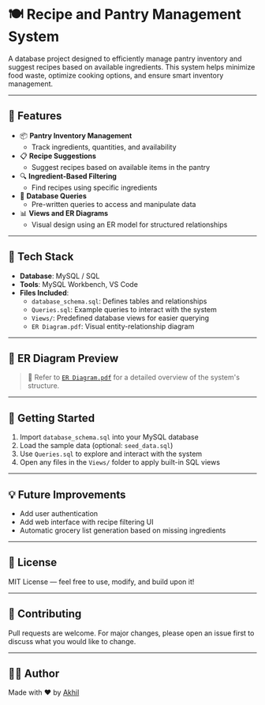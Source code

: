 # 🍽️ Recipe and Pantry Management System

A database project designed to efficiently manage pantry inventory and suggest recipes based on available ingredients. This system helps minimize food waste, optimize cooking options, and ensure smart inventory management.

---

## 📂 Features

- 📦 **Pantry Inventory Management**
  - Track ingredients, quantities, and availability
- 📋 **Recipe Suggestions**
  - Suggest recipes based on available items in the pantry
- 🔍 **Ingredient-Based Filtering**
  - Find recipes using specific ingredients
- 🧾 **Database Queries**
  - Pre-written queries to access and manipulate data
- 📊 **Views and ER Diagrams**
  - Visual design using an ER model for structured relationships

---

## 🧱 Tech Stack

- **Database**: MySQL / SQL
- **Tools**: MySQL Workbench, VS Code
- **Files Included**:
  - `database_schema.sql`: Defines tables and relationships
  - `Queries.sql`: Example queries to interact with the system
  - `Views/`: Predefined database views for easier querying
  - `ER Diagram.pdf`: Visual entity-relationship diagram

---

## 🧠 ER Diagram Preview

> 📌 Refer to [`ER Diagram.pdf`](./ER%20Diagram.pdf) for a detailed overview of the system's structure.

---

## 🚀 Getting Started

1. Import `database_schema.sql` into your MySQL database
2. Load the sample data (optional: `seed_data.sql`)
3. Use `Queries.sql` to explore and interact with the system
4. Open any files in the `Views/` folder to apply built-in SQL views

---

## 💡 Future Improvements

- Add user authentication
- Add web interface with recipe filtering UI
- Automatic grocery list generation based on missing ingredients

---

## 📜 License

MIT License — feel free to use, modify, and build upon it!

---

## 🤝 Contributing

Pull requests are welcome. For major changes, please open an issue first to discuss what you would like to change.

---

## 🙋‍♂️ Author

Made with ❤️ by [Akhil](https://github.com/Akhil-219)

